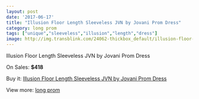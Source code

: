 ```yaml
---
layout: post
date: '2017-06-17'
title: "Illusion Floor Length Sleeveless JVN by Jovani Prom Dress"
category: long prom
tags: ["unique","sleeveless","illusion","length","dress"]
image: http://img.transblink.com/24062-thickbox_default/illusion-floor-length-sleeveless-jvn-by-jovani-prom-dress.jpg
---
```

Illusion Floor Length Sleeveless JVN by Jovani Prom Dress

On Sales: **$418**
<a href="https://www.transblink.com/en/long-prom/7627-illusion-floor-length-sleeveless-jvn-by-jovani-prom-dress.html"><amp-img layout="responsive" width="600" height="600" src="//img.transblink.com/24062-thickbox_default/illusion-floor-length-sleeveless-jvn-by-jovani-prom-dress.jpg" alt="Illusion Floor Length Sleeveless JVN by Jovani Prom Dress 0" /></a>
<a href="https://www.transblink.com/en/long-prom/7627-illusion-floor-length-sleeveless-jvn-by-jovani-prom-dress.html"><amp-img layout="responsive" width="600" height="600" src="//img.transblink.com/24064-thickbox_default/illusion-floor-length-sleeveless-jvn-by-jovani-prom-dress.jpg" alt="Illusion Floor Length Sleeveless JVN by Jovani Prom Dress 1" /></a>
<a href="https://www.transblink.com/en/long-prom/7627-illusion-floor-length-sleeveless-jvn-by-jovani-prom-dress.html"><amp-img layout="responsive" width="600" height="600" src="//img.transblink.com/24063-thickbox_default/illusion-floor-length-sleeveless-jvn-by-jovani-prom-dress.jpg" alt="Illusion Floor Length Sleeveless JVN by Jovani Prom Dress 2" /></a>

Buy it: [Illusion Floor Length Sleeveless JVN by Jovani Prom Dress](https://www.transblink.com/en/long-prom/7627-illusion-floor-length-sleeveless-jvn-by-jovani-prom-dress.html "Illusion Floor Length Sleeveless JVN by Jovani Prom Dress")

View more: [long prom](https://www.transblink.com/en/58-long-prom "long prom")